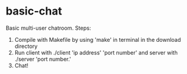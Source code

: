 # basic-chat
Basic multi-user chatroom.
Steps:
1) Compile with Makefile by using 'make' in terminal in the download directory
2) Run client with ./client 'ip address' 'port number' and server with ./server 'port number.'
3) Chat!

